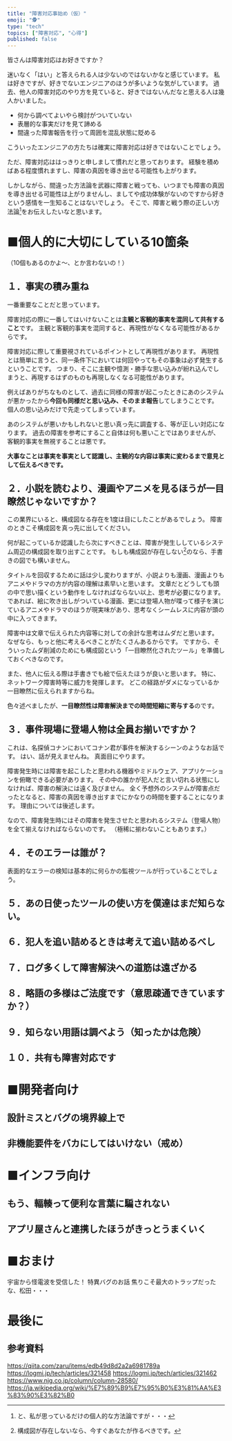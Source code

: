 ```yaml
---
title: "障害対応事始め（仮）"
emoji: "🕵"
type: "tech"
topics: ["障害対応", "心得"]
published: false
---
```

皆さんは障害対応はお好きですか？

迷いなく「はい」と答えられる人は少ないのではないかなと感じています。
私は好きですが、好きでないエンジニアのほうが多いような気がしています。
過去、他人の障害対応のやり方を見ていると、好きではないんだなと思える人は幾人かいました。

* 何から調べてよいやら検討がついていない
* 表層的な事実だけを見て諦める
* 間違った障害報告を行って周囲を混乱状態に貶める

こういったエンジニアの方たちは確実に障害対応は好きではないことでしょう。

ただ、障害対応ははっきりと申しまして慣れだと思っております。
経験を積めばある程度慣れますし、障害の真因を導き出せる可能性も上がります。

しかしながら、間違った方法論を武器に障害と戦っても、いつまでも障害の真因を導き出せる可能性は上がりませんし、ましてや成功体験がないのですから好きという感情を一生知ることはないでしょう。
そこで、障害と戦う際の正しい方法論[^1]をお伝えしたいなと思います。

[^1]: と、私が思っているだけの個人的な方法論ですが・・・

# ■個人的に大切にしている10箇条
（10個もあるのかよ～、とか言わないの！）

## １．事実の積み重ね
一番重要なことだと思っています。

障害対応の際に一番してはいけないことは**主観と客観的事実を混同して共有すること**です。
主観と客観的事実を混同すると、再現性がなくなる可能性があるからです。

障害対応に際して重要視されているポイントとして再現性があります。
再現性とは簡単に言うと、同一条件下においては何回やってもその事象は必ず発生するということです。
つまり、そこに主観や憶測・勝手な思い込みが紛れ込んでしまうと、再現するはずのものも再現しなくなる可能性があります。

例えばありがちなものとして、過去に同様の障害が起こったときにあのシステムが悪かったから**今回も同様だと思い込み、そのまま報告**してしまうことです。
個人の思い込みだけで先走ってしまっています。

あのシステムが悪いかもしれないと思い真っ先に調査する、等が正しい対応になります。
過去の障害を参考にすること自体は何も悪いことではありませんが、客観的事実を無視することは悪です。

**大事なことは事実を事実として認識し、主観的な内容は事実に変わるまで意見として伝えるべきです。**

## ２．小説を読むより、漫画やアニメを見るほうが一目瞭然じゃないですか？
この業界にいると、構成図なる存在を1度は目にしたことがあるでしょう。
障害のときこそ構成図を真っ先に出してください。

何が起こっているか認識したら次にすべきことは、障害が発生ししているシステム周辺の構成図を取り出すことです。
もしも構成図が存在しない[^2]のなら、手書きの図でも構いません。

タイトルを回収するために話は少し変わりますが、小説よりも漫画、漫画よりもアニメやドラマの方が内容の理解は素早いと思います。
文章だとどうしても頭の中で思い描くという動作をしなければならない以上、思考が必要になります。
であれば、絵に吹き出しがついている漫画、更には登場人物が喋って様子を演じているアニメやドラマのほうが現実味があり、思考なくシームレスに内容が頭の中に入ってきます。

障害中は文章で伝えられた内容等に対しての余計な思考はムダだと思います。
なぜなら、もっと他に考えるべきことがたくさんあるからです。
ですから、そういったムダ削減のためにも構成図という「一目瞭然化されたツール」を準備しておくべきなのです。

また、他人に伝える際は手書きでも絵で伝えたほうが良いと思います。
特に、ネットワーク障害時等に威力を発揮します。
どこの経路がダメになっているか一目瞭然に伝えられますからね。

色々述べましたが、**一目瞭然性は障害解決までの時間短縮に寄与する**のです。

[^2]: 構成図が存在しないなら、今すぐあなたが作るべきです。

## ３．事件現場に登場人物は全員お揃いですか？
これは、名探偵コナンにおいてコナン君が事件を解決するシーンのようなお話です。
はい、話が見えませんね。
真面目にやります。

障害発生時には障害を起こしたと思われる機器やミドルウェア、アプリケーションを俯瞰できる必要があります。
その中の誰かが犯人だと言い切れる状態にしなければ、障害の解決には遠く及びません。
全く予想外のシステムが障害点だったとなると、障害の真因を導き出すまでにかなりの時間を要することになります。
理由については後述します。

なので、障害発生時にはその障害を発生させたと思われるシステム（登場人物）を全て揃えなければならないのです。
（極稀に揃わないこともあります。）

## ４．そのエラーは誰が？
表面的なエラーの検知は基本的に何らかの監視ツールが行っていることでしょう。


## ５．あの日使ったツールの使い方を僕達はまだ知らない。
## ６．犯人を追い詰めるときは考えて追い詰めるべし
## ７．ログ多くして障害解決への道筋は遠ざかる
## ８．略語の多様はご法度です（意思疎通できていますか？）
## ９．知らない用語は調べよう（知ったかは危険）
## １０．共有も障害対応です

# ■開発者向け
## 設計ミスとバグの境界線上で
## 非機能要件をバカにしてはいけない（戒め）

# ■インフラ向け
## もう、輻輳って便利な言葉に騙されない
## アプリ屋さんと連携したほうがきっとうまくいく

# ■おまけ
宇宙から怪電波を受信した！
特異バグのお話
焦りこそ最大のトラップだったな、松田・・・

# 最後に

## 参考資料

https://qiita.com/zaru/items/edb49d8d2a2a6981789a
https://logmi.jp/tech/articles/321458
https://logmi.jp/tech/articles/321462
https://www.njg.co.jp/column/column-28580/
https://ja.wikipedia.org/wiki/%E7%89%B9%E7%95%B0%E3%81%AA%E3%83%90%E3%82%B0
